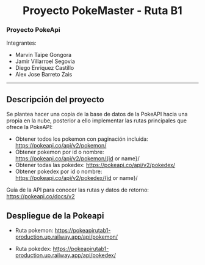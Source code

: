 <div align="center">
<h1 style="text-align: center;">Proyecto PokeMaster - Ruta B1</h1>
</div>

### Proyecto PokeApi

Integrantes:

- Marvin Taipe Gongora
- Jamir Villarroel Segovia
- Diego Enriquez Castillo
- Alex Jose Barreto Zais


<hr>

## Descripción del proyecto

Se plantea hacer una copia de la base de datos de la PokeAPI hacia una propia en la nube, posterior a ello implementar las rutas principales que ofrece la PokeAPI:

- Obtener todos los pokemon con paginación incluida: https://pokeapi.co/api/v2/pokemon/
- Obtener pokemon por id o nombre: https://pokeapi.co/api/v2/pokemon/{id or name}/
- Obtener todas las pokedex: https://pokeapi.co/api/v2/pokedex/
- Obtener pokedex por id o nombre: https://pokeapi.co/api/v2/pokedex/{id or name}/ 

Guía de la API para conocer las rutas y datos de retorno: https://pokeapi.co/docs/v2

## Despliegue de la Pokeapi 

- Ruta pokemon:
https://pokeapirutab1-production.up.railway.app/api/pokemon/


- Ruta pokedex:
https://pokeapirutab1-production.up.railway.app/api/pokedex/